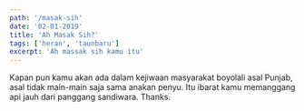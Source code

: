 ```yaml
---
path: '/masak-sih'
date: '02-01-2019'
title: 'Ah Masak Sih?'
tags: ['heran', 'taunbaru']
excerpt: 'Ah massak sih kamu itu'
---
```


Kapan pun kamu akan ada dalam kejiwaan masyarakat boyolali asal Punjab, asal tidak main-main saja sama anakan penyu. Itu ibarat kamu
memanggang api jauh dari panggang sandiwara. Thanks.